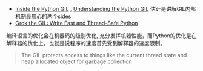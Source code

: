 

* [Inside the Python GIL](https://www.dabeaz.com/python/GIL.pdf) , [Understanding the Python GIL](https://www.dabeaz.com/python/UnderstandingGIL.pdf) 估计是讲解GIL内部机制最用心的两个sides.
* [Grok the GIL: Write Fast and Thread-Safe Python](https://emptysqua.re/blog/grok-the-gil-fast-thread-safe-python/)

编译语言的优化会在机器码的级别优化, 充分发挥机器性能，而Python的优化是在解释器的优化上，也就是说程序的速度首先受到解释器的速度限制。

> The GIL protects access to things like the current thread state and heap allocated object for garbage collection



